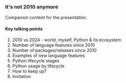 ### It's not 2010 anymore

Companion content for the presentation.

#### Key talking points

1. 2010 vs 2024 - world, myself, Python & its ecosystem
2. Number of language features since 2010
3. Number of packages/releases since 2010
4. Examples of new language features
5. Python lifecycle stages
6. Python usage by lifecycle
7. How to keep up?
8. Invitation
